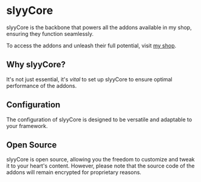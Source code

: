 # slyyCore

slyyCore is the backbone that powers all the addons available in my shop, ensuring they function seamlessly.

To access the addons and unleash their full potential, visit [my shop](https://discord.gg/slyydev).

## Why slyyCore?

It's not just essential, it's *vital* to set up slyyCore to ensure optimal performance of the addons.

## Configuration

The configuration of slyyCore is designed to be versatile and adaptable to your framework.

## Open Source

slyyCore is open source, allowing you the freedom to customize and tweak it to your heart's content. However, please note that the source code of the addons will remain encrypted for proprietary reasons.
